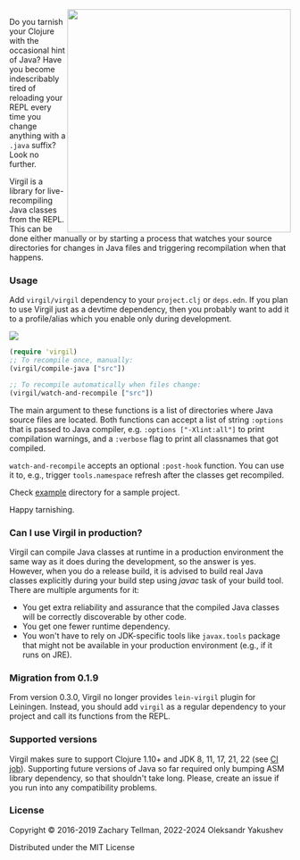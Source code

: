 <img src="docs/cocytus.jpg" align="right" width="400"/>

Do you tarnish your Clojure with the occasional hint of Java? Have you become
indescribably tired of reloading your REPL every time you change anything with a
`.java` suffix? Look no further.

Virgil is a library for live-recompiling Java classes from the REPL. This can be
done either manually or by starting a process that watches your source
directories for changes in Java files and triggering recompilation when that
happens.

### Usage

Add `virgil/virgil` dependency to your `project.clj` or `deps.edn`. If you plan
to use Virgil just as a devtime dependency, then you probably want to add it to
a profile/alias which you enable only during development.

[![](https://clojars.org/virgil/virgil/latest-version.svg)](https://clojars.org/virgil/virgil)

```clj
(require 'virgil)
;; To recompile once, manually:
(virgil/compile-java ["src"])

;; To recompile automatically when files change:
(virgil/watch-and-recompile ["src"])
```

The main argument to these functions is a list of directories where Java source
files are located. Both functions can accept a list of string `:options` that is
passed to Java compiler, e.g. `:options ["-Xlint:all"]` to print compilation
warnings, and a `:verbose` flag to print all classnames that got compiled.

`watch-and-recompile` accepts an optional `:post-hook` function. You can use it
to, e.g., trigger `tools.namespace` refresh after the classes get recompiled.

Check [example](example) directory for a sample project.

Happy tarnishing.

### Can I use Virgil in production?

Virgil can compile Java classes at runtime in a production environment the same
way as it does during the development, so the answer is yes. However, when you
do a release build, it is advised to build real Java classes explicitly during
your build step using *javac* task of your build tool. There are multiple
arguments for it:
  * You get extra reliability and assurance that the compiled Java classes will
    be correctly discoverable by other code.
  * You get one fewer runtime dependency.
  * You won't have to rely on JDK-specific tools like `javax.tools` package that
    might not be available in your production environment (e.g., if it runs on
    JRE).

### Migration from 0.1.9

From version 0.3.0, Virgil no longer provides `lein-virgil` plugin for
Leiningen. Instead, you should add `virgil` as a regular dependency to your
project and call its functions from the REPL.

### Supported versions

Virgil makes sure to support Clojure 1.10+ and JDK 8, 11, 17, 21, 22 (see [CI
job](https://app.circleci.com/pipelines/github/clj-commons/virgil)). Supporting
future versions of Java so far required only bumping ASM library dependency, so
that shouldn't take long. Please, create an issue if you run into any
compatibility problems.

### License

Copyright © 2016-2019 Zachary Tellman, 2022-2024 Oleksandr Yakushev

Distributed under the MIT License
